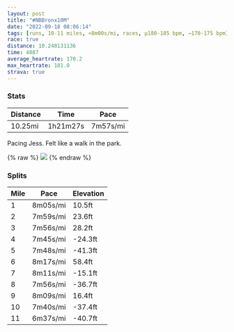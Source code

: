 ```yaml
---
layout: post
title: "#NBBronx10M"
date: "2022-09-18 08:06:14"
tags: [runs, 10-11 miles, <8m00s/mi, races, μ180-185 bpm, →170-175 bpm]
race: true
distance: 10.248131136
time: 4887
average_heartrate: 170.2
max_heartrate: 181.0
strava: true
---
```


### Stats

| Distance | Time | Pace |
|----------|------|------|
|10.25mi|1h21m27s|7m57s/mi|

Pacing Jess. Felt like a walk in the park.

{% raw %}
<img src='https://maps.googleapis.com/maps/api/staticmap?maptype=roadmap&path=enc:{vexF~sdbMUMQUwAw@g@IcCqAsBsA_Ay@IQmAiAuDuCqAoAm@y@]QYg@{@m@oC{CiFqEaCaCkCgBiAm@qBy@{Cs@yEuAe@QcGiAwBq@cBa@o@IwA{@uAmAwBkC_A{@iA}BmAeBqAwB_BqBe@]cAoAsAoA}@g@cAqAwCyBwCkBeCsB_Ai@iDcDmAs@wC}BiAm@uDwCqAo@uC{Bc@KwC{AsAaAyBgAeJ_EcF}Bk@WkAUyCsB[CmAc@cA{@qD}Bc@e@_CwA_AkAqBwAkDwBaB}@aAq@{@w@uBqAaBwAcBgAmAaBgAmCkB}CcAyBsAaC{AmBiAw@cEeBsA[i@[mC}@i@a@wEuAmAi@sBm@}Ak@o@]mAc@}Ba@u@]_@EU?{@fAMf@wAxAa@Ze@|A_@T{C~A_A\g@Hi@CMk@Ja@^[hDsA|@ShDoB^c@Pk@NMt@uA@O~A]`DWv@SdCsAnBsBnA_Ab@QzA[hAKfCw@vCm@fF}ANOl@SbCs@hBUhCEnBUzAYKLeBh@eDrAqDt@aFnBkDbAaFnAm@?uF|AqDbBeAj@QPsCh@QTL\f@n@p@XjCp@XXtA^DH`Cb@fBbAt@F\XZFxD|Aj@B\PfDz@hAf@v@bAjAx@|@fAhA`CrA|BTp@lDtGdAr@j@l@nAbA|@h@pAfAX`@rCdBfAdA~@r@xAv@h@j@rBzAvBlAbBfAn@l@`BnAhAv@zAfAFJTWpA~AlALPTx@^tAb@\TjA^|BbAjAZvDpBbAZ|@j@r@p@tB`AfAt@vD`BxBlAn@h@x@d@fClBjCrCt@`@X^nA^`@V`A~@ZNJJXp@ZXjAf@RV|@r@p@^TXv@d@XXl@|@`@HxCrAV\JZ`@v@~@r@x@xAd@`@pBdCd@hARXx@z@b@r@`A`AhAt@pBlD@Lf@l@~Ah@TRd@NrCCh@\NTJv@d@ZpCMrBZtAXn@XbDn@n@h@rC`A\PrBbC|A~@`BdB~ArAv@\b@b@`BtBf@~@fB|AlBtAn@hA|ClBt@n@b@R`@\Rh@X`@\ZhDzBj@Hv@Vb@Xf@x@rB`A`BFv@R`@b@jAj@n@n@b@JHT`@Dr@`@`@@fDbA^^JLAFaArDSvA_@pAcAbIQ|@&key=AIzaSyC1MId7bFpkLXNAaYhBSTb8jLyiSqzbDtM&size=800x800&markers=color:yellow|label:S|40.8307,-73.9208&markers=color:green|label:F|40.82775000000011,-73.92660999999995'>
{% endraw %}

### Splits

| Mile | Pace | Elevation |
|------|------|-----------|
|1|8m05s/mi|10.5ft|
|2|7m59s/mi|23.6ft|
|3|7m56s/mi|28.2ft|
|4|7m45s/mi|-24.3ft|
|5|7m48s/mi|-41.3ft|
|6|8m17s/mi|58.4ft|
|7|8m11s/mi|-15.1ft|
|8|7m56s/mi|-36.7ft|
|9|8m09s/mi|16.4ft|
|10|7m40s/mi|-37.4ft|
|11|6m37s/mi|-40.7ft|
